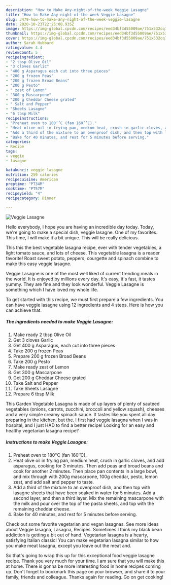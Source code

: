 ```yaml
---
description: "How to Make Any-night-of-the-week Veggie Lasagne"
title: "How to Make Any-night-of-the-week Veggie Lasagne"
slug: 3479-how-to-make-any-night-of-the-week-veggie-lasagne
date: 2020-10-23T22:25:08.935Z
image: https://img-global.cpcdn.com/recipes/eed34bf3d55009ae/751x532cq70/veggie-lasagne-recipe-main-photo.jpg
thumbnail: https://img-global.cpcdn.com/recipes/eed34bf3d55009ae/751x532cq70/veggie-lasagne-recipe-main-photo.jpg
cover: https://img-global.cpcdn.com/recipes/eed34bf3d55009ae/751x532cq70/veggie-lasagne-recipe-main-photo.jpg
author: Sarah Hubbard
ratingvalue: 4.4
reviewcount: 5
recipeingredient:
- "2 tbsp Olive Oil"
- "3 cloves Garlic"
- "400 g Asparagus each cut into three pieces"
- "200 g frozen Peas"
- "200 g frozen Broad Beans"
- "200 g Pesto"
- " zest of Lemon"
- "300 g Mascarpone"
- "200 g Cheddar Cheese grated"
- " Salt and Pepper"
- "Sheets Lasagne"
- "6 tbsp Milk"
recipeinstructions:
- "Preheat oven to 180’’C (fan 160’’C)."
- "Heat olive oil in frying pan, medium heat, crush in garlic cloves, and add asparagus, cooking for 3 minutes. Then add peas and broad beans and cook for another 2 minutes. Then place pan contents in a large bowl, and mix through with 200g mascarpone, 100g cheddar, pesto, lemon zest, and add salt and pepper to taste."
- "Add a third of the mixture to an ovenproof dish, and then top with lasagne sheets that have been soaked in water for 5 minutes. Add a second layer, and then a third layer. Mix the remaining mascarpone with the milk and pour over the top of the pasta sheets, and top with the remaining cheddar cheese."
- "Bake for 40 minutes, and rest for 5 minutes before serving."
categories:
- Recipe
tags:
- veggie
- lasagne

katakunci: veggie lasagne 
nutrition: 259 calories
recipecuisine: American
preptime: "PT34M"
cooktime: "PT57M"
recipeyield: "4"
recipecategory: Dinner

---
```



![Veggie Lasagne](https://img-global.cpcdn.com/recipes/eed34bf3d55009ae/751x532cq70/veggie-lasagne-recipe-main-photo.jpg)

Hello everybody, I hope you are having an incredible day today. Today, we're going to make a special dish, veggie lasagne. One of my favorites. This time, I will make it a bit unique. This will be really delicious.

This this the best vegetable lasagna recipe, ever with tender vegetables, a light tomato sauce, and lots of cheese. This vegetable lasagna is a reader favorite! Roast sweet potato, peppers, courgette and spinach combine to make this easy veggie lasagne.

Veggie Lasagne is one of the most well liked of current trending meals in the world. It is enjoyed by millions every day. It's easy, it's fast, it tastes yummy. They are fine and they look wonderful. Veggie Lasagne is something which I have loved my whole life.


To get started with this recipe, we must first prepare a few ingredients. You can have veggie lasagne using 12 ingredients and 4 steps. Here is how you can achieve that.

<!--inarticleads1-->

##### The ingredients needed to make Veggie Lasagne:

1. Make ready 2 tbsp Olive Oil
1. Get 3 cloves Garlic
1. Get 400 g Asparagus, each cut into three pieces
1. Take 200 g frozen Peas
1. Prepare 200 g frozen Broad Beans
1. Take 200 g Pesto
1. Make ready  zest of Lemon
1. Get 300 g Mascarpone
1. Get 200 g Cheddar Cheese grated
1. Take  Salt and Pepper
1. Take Sheets Lasagne
1. Prepare 6 tbsp Milk


This Garden Vegetable Lasagna is made of up layers of plenty of sauteed vegetables (onions, carrots, zucchini, broccoli and yellow squash), cheeses and a very simple creamy spinach sauce. It tastes like you spent all day preparing in the kitchen, but the. I first had veggie lasagna when I was in hospital, and I just HAD to find a better recipe! Looking for an easy and healthy vegetarian lasagna recipe? 

<!--inarticleads2-->

##### Instructions to make Veggie Lasagne:

1. Preheat oven to 180’’C (fan 160’’C).
1. Heat olive oil in frying pan, medium heat, crush in garlic cloves, and add asparagus, cooking for 3 minutes. Then add peas and broad beans and cook for another 2 minutes. Then place pan contents in a large bowl, and mix through with 200g mascarpone, 100g cheddar, pesto, lemon zest, and add salt and pepper to taste.
1. Add a third of the mixture to an ovenproof dish, and then top with lasagne sheets that have been soaked in water for 5 minutes. Add a second layer, and then a third layer. Mix the remaining mascarpone with the milk and pour over the top of the pasta sheets, and top with the remaining cheddar cheese.
1. Bake for 40 minutes, and rest for 5 minutes before serving.


Check out some favorite vegetarian and vegan lasagnas. See more ideas about Veggie lasagna, Lasagna, Recipes. Sometimes I think my black bean addiction is getting a bit out of hand. Vegetarian lasagna is a hearty, satisfying Italian classic! You can make vegetarian lasagna similar to how you make meat lasagna, except you leave out the meat and. 

So that's going to wrap this up for this exceptional food veggie lasagne recipe. Thank you very much for your time. I am sure that you will make this at home. There is gonna be more interesting food in home recipes coming up. Don't forget to bookmark this page on your browser, and share it to your family, friends and colleague. Thanks again for reading. Go on get cooking!
